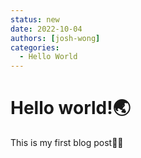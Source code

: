 ```yaml
---
status: new
date: 2022-10-04
authors: [josh-wong]
categories:
  - Hello World
---
```


# Hello world!🌏

This is my first blog post✍🏻
